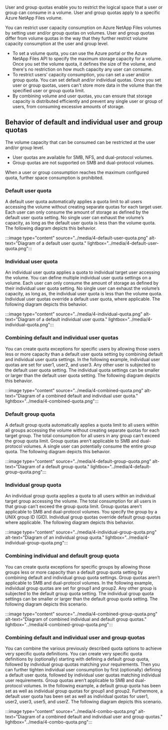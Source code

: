 User and group quotas enable you to restrict the logical space that a user or group can consume in a volume. User and group quotas apply to a specific Azure NetApp Files volume.

You can restrict user capacity consumption on Azure NetApp Files volumes by setting user and/or group quotas on volumes. User and group quotas differ from volume quotas in the way that they further restrict volume capacity consumption at the user and group level.

- To set a volume quota, you can use the Azure portal or the Azure NetApp Files API to specify the maximum storage capacity for a volume. Once you set the volume quota, it defines the size of the volume, and there's no restriction on how much capacity any user can consume.
- To restrict users’ capacity consumption, you can set a user and/or group quota. You can set default and/or individual quotas. Once you set user or group quotas, users can't store more data in the volume than the specified user or group quota limit.
- By combining volume and user quotas, you can ensure that storage capacity is distributed efficiently and prevent any single user or group of users, from consuming excessive amounts of storage.

## Behavior of default and individual user and group quotas

The volume capacity that can be consumed can be restricted at the user and/or group level.

- User quotas are available for SMB, NFS, and dual-protocol volumes.
- Group quotas are not supported on SMB and dual-protocol volumes.

When a user or group consumption reaches the maximum configured quota, further space consumption is prohibited.

### Default user quota

A default user quota automatically applies a quota limit to all users accessing the volume without creating separate quotas for each target user. Each user can only consume the amount of storage as defined by the default user quota setting. No single user can exhaust the volume’s capacity, as long as the default user quota is less than the volume quota. The following diagram depicts this behavior.

:::image type="content" source="../media/4-default-user-quota.png" alt-text="Diagram of a default user quota." lightbox="../media/4-default-user-quota.png":::

### Individual user quota

An individual user quota applies a quota to individual target user accessing the volume. You can define multiple individual user quota settings on a volume. Each user can only consume the amount of storage as defined by their individual user quota setting. No single user can exhaust the volume’s capacity, as long as, the individual user quota is less than the volume quota. Individual user quotas override a default user quota, where applicable. The following diagram depicts this behavior.

:::image type="content" source="../media/4-individual-quota.png" alt-text="Diagram of a default individual user quota." lightbox="../media/4-individual-quota.png":::

### Combining default and individual user quotas

You can create quota exceptions for specific users by allowing those users less or more capacity than a default user quota setting by combining default and individual user quota settings. In the following example, individual user quotas are set for user1, user2, and user3. Any other user is subjected to the default user quota setting. The individual quota settings can be smaller or larger than the default user quota setting. The following diagram depicts this behavior.

:::image type="content" source="../media/4-combined-quota.png" alt-text="Diagram of a combined default and individual user quota." lightbox="../media/4-combined-quota.png":::

### Default group quota

A default group quota automatically applies a quota limit to all users within all groups accessing the volume without creating separate quotas for each target group. The total consumption for all users in any group can't exceed the group quota limit. Group quotas aren’t applicable to SMB and dual-protocol volumes. A single user can potentially consume the entire group quota. The following diagram depicts this behavior.

:::image type="content" source="../media/4-default-group-quota.png" alt-text="Diagram of a default group quota." lightbox="../media/4-default-group-quota.png":::

### Individual group quota

An individual group quota applies a quota to all users within an individual target group accessing the volume. The total consumption for all users in that group can't exceed the group quota limit. Group quotas aren’t applicable to SMB and dual-protocol volumes. You specify the group by a UNIX group ID (GID). Individual group quotas override default group quotas where applicable. The following diagram depicts this behavior.

:::image type="content" source="../media/4-individual-group-quota.png" alt-text="Diagram of an individual group quota." lightbox="../media/4-individual-group-quota.png":::

### Combining individual and default group quota

You can create quota exceptions for specific groups by allowing those groups less or more capacity than a default group quota setting by combining default and individual group quota settings. Group quotas aren’t applicable to SMB and dual-protocol volumes. In the following example, individual group quotas are set for group1 and group2. Any other group is subjected to the default group quota setting. The individual group quota settings can be smaller or larger than the default group quota setting. The following diagram depicts this scenario.

:::image type="content" source="../media/4-combined-group-quota.png" alt-text="Diagram of combined individual and default group quotas." lightbox="../media/4-combined-group-quota.png":::

### Combining default and individual user and group quotas

You can combine the various previously described quota options to achieve very specific quota definitions. You can create very specific quota definitions by (optionally) starting with defining a default group quota, followed by individual group quotas matching your requirements. Then you can further tighten individual user consumption by first (optionally) defining a default user quota, followed by individual user quotas matching individual user requirements. Group quotas aren’t applicable to SMB and dual-protocol volumes. In the following example, a default group quota has been set as well as individual group quotas for group1 and group2. Furthermore, a default user quota has been set as well as individual quotas for user1, user2, user3, user5, and userZ. The following diagram depicts this scenario.

:::image type="content" source="../media/4-combo-quota.png" alt-text="Diagram of a combined default and individual user and group quotas." lightbox="../media/4-combo-quota.png":::
